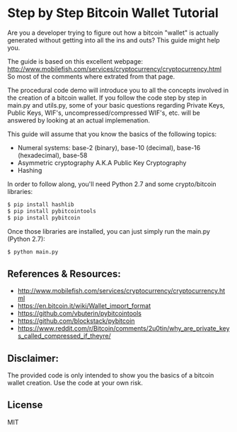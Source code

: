 # Step by Step Bitcoin Wallet Tutorial

Are you a developer trying to figure out how a bitcoin "wallet" is actually generated without getting into all the ins and outs? This guide might help you. 

The guide is based on this excellent webpage:
http://www.mobilefish.com/services/cryptocurrency/cryptocurrency.html
So most of the comments where extrated from that page.

The procedural code demo will introduce you to all the concepts involved in the creation of a bitcoin wallet. If you follow the code step by step in main.py and utils.py, some of your basic questions regarding Private Keys, Public Keys, WIF's, uncompressed/compressed WIF's, etc. will be answered by looking at an actual implemenation.

This guide will assume that you know the basics of the following topics:
* Numeral systems: base-2 (binary), base-10 (decimal), base-16 (hexadecimal), base-58
* Asymmetric cryptography A.K.A Public Key Cryptography
* Hashing

In order to follow along, you'll need Python 2.7 and some crypto/bitcoin libraries:

```sh
$ pip install hashlib
$ pip install pybitcointools 
$ pip install pybitcoin
```
Once those libraries are installed, you can just simply run the main.py (Python 2.7):
```sh
$ python main.py
```
References & Resources:
----
* http://www.mobilefish.com/services/cryptocurrency/cryptocurrency.html
* https://en.bitcoin.it/wiki/Wallet_import_format
* https://github.com/vbuterin/pybitcointools
* https://github.com/blockstack/pybitcoin
* https://www.reddit.com/r/Bitcoin/comments/2u0tin/why_are_private_keys_called_compressed_if_theyre/


Disclaimer:
----
The provided code is only intended to show you the basics of a bitcoin wallet creation. Use the code at your own risk.

License
----

MIT
